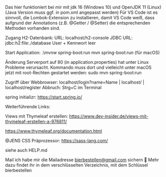 Das hier funktioniert bei mir mit jdk 16 (Windows 10) und OpenJDK 11 (Linux)
(Java Version muss ggf. in pom.xml angepasst werden)
Für VS Code ist es sinnvoll, die Lombok-Extension zu installieren, damit VS Code
weiß, dass aufgrund der Annotations (z.B. @Getter / @Setter) die entsprechenden Methoden vorhanden sind.

Zugang H2-Datenbank:
URL: localhost/h2-console
JDBC URL: jdbc:h2:file:./database
User + Kennwort leer

Start Application: .\mvnw spring-boot:run
                   mvn spring-boot:run (für macOS)

Änderung Serverport auf 80 (in application.properties) hat unter Linux Probleme verursacht.
Kommando muss dort und vielleicht unter macOS jetzt mit root-Rechten gestartet werden:
    sudo mvn spring-boot:run

Zugriff über Webbrowser: localhost/login?name=Name | localhost/ | localhost/register
Abbruch: Strg+C im Terminal

spring initializr: https://start.spring.io/

Weiterführende Links:

Views mit Thymeleaf erstellen: https://www.dev-insider.de/views-mit-thymeleaf-erstellen-a-976811/

https://www.thymeleaf.org/documentation.html

@JENS CSS Präprozessor:
https://sass-lang.com/

siehe auch HELP.md

Mail ich habe mir die Mailadresse bierbestellen@gmail.com sichern 🥳
Mehr dazu findet ihr in dem verschlüsselten Verzeichnis, mit dem Schlüssel bierbestellen